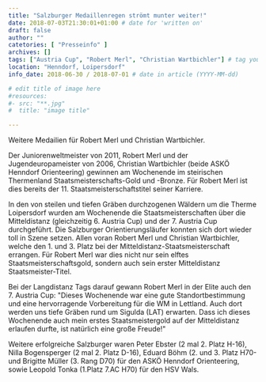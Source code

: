 ```yaml
---
title: "Salzburger Medaillenregen strömt munter weiter!"
date: 2018-07-03T21:30:01+01:00 # date for 'written on'
draft: false
author: ""
catetories: [ "Presseinfo" ]
archives: []
tags: ["Austria Cup", "Robert Merl", "Christian Wartbichler"] # tag your article here, i.e ["Austria Cup", "Robert Merl"]
location: "Henndorf, Loipersdorf"
info_date: 2018-06-30 / 2018-07-01 # date in article (YYYY-MM-dd)

# edit title of image here
#resources:
#- src: "**.jpg"
#  title: "image title"

---
```


Weitere Medailien für Robert Merl und Christian Wartbichler.

<!--more-->

Der Juniorenweltmeister von 2011, Robert Merl und der Jugendeuropameister von 2006, Christian Wartbichler (beide ASKÖ Henndorf Orienteering) gewinnen am Wochenende im steirischen Thermenland Staatsmeisterschafts-Gold und -Bronze. Für Robert Merl ist dies bereits der 11. Staatsmeisterschaftstitel seiner Karriere.

In den von steilen und tiefen Gräben durchzogenen Wäldern um die Therme Loipersdorf wurden am Wochenende die Staatsmeisterschaften über die Mitteldistanz (gleichzeitig 6. Austria Cup) und der 7. Austria Cup durchgeführt. Die Salzburger Orientierungsläufer konnten sich dort wieder toll in Szene setzen. Allen voran Robert Merl und Christian Wartbichler, welche den 1. und 3. Platz bei der Mitteldistanz-Staatsmeisterschaft errangen. Für Robert Merl war dies nicht nur sein elftes Staatsmeisterschaftsgold, sondern auch sein erster Mitteldistanz Staatsmeister-Titel.

Bei der Langdistanz Tags darauf gewann Robert Merl in der Elite auch den 7. Austria Cup: "Dieses Wochenende war eine gute Standortbestimmung und eine hervorragende Vorbereitung für die WM in Lettland. Auch dort werden uns tiefe Gräben rund um Sigulda (LAT) erwarten. Dass ich dieses Wochenende auch mein erstes Staatsmeistergold auf der Mitteldistanz erlaufen durfte, ist natürlich eine große Freude!"

Weitere erfolgreiche Salzburger waren Peter Ebster (2 mal 2. Platz H-16), Nilla Bogensperger (2 mal 2. Platz D-16), Eduard Böhm (2. und 3. Platz H70-und Brigitte Müller (3. Rang D70) für den ASKÖ Henndorf Orienteering, sowie Leopold Tonka (1.Platz 7.AC H70) für den HSV Wals.